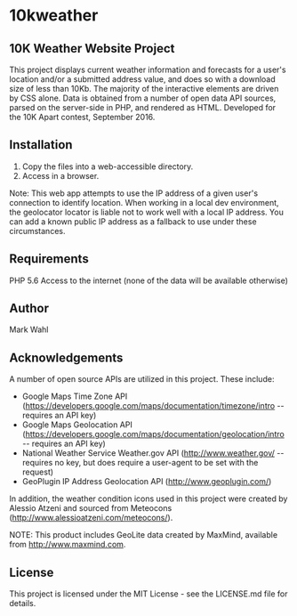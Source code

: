 # 10kweather

## 10K Weather Website Project

This project displays current weather information and forecasts for a user's location and/or a submitted address value, and does so with a download size of less than 10Kb. The majority of the interactive elements are driven by CSS alone. Data is obtained from a number of open data API sources, parsed on the server-side in PHP, and rendered as HTML. Developed for the 10K Apart contest, September 2016.

## Installation

1. Copy the files into a web-accessible directory.
2. Access in a browser.

Note: This web app attempts to use the IP address of a given user's connection to identify location. When working in a local dev environment, the geolocator locator is liable not to work well with a local IP address. You can add a known public IP address as a fallback to use under these circumstances.

## Requirements

PHP 5.6
Access to the internet (none of the data will be available otherwise)

## Author

Mark Wahl

## Acknowledgements

A number of open source APIs are utilized in this project. These include:

* Google Maps Time Zone API (https://developers.google.com/maps/documentation/timezone/intro -- requires an API key)
* Google Maps Geolocation API (https://developers.google.com/maps/documentation/geolocation/intro -- requires an API key)
* National Weather Service Weather.gov API (http://www.weather.gov/ -- requires no key, but does require a user-agent to be set with the request)
* GeoPlugin IP Address Geolocation API (http://www.geoplugin.com/)

In addition, the weather condition icons used in this project were created by Alessio Atzeni and sourced from Meteocons (http://www.alessioatzeni.com/meteocons/). 

NOTE: This product includes GeoLite data created by MaxMind, available from http://www.maxmind.com.

## License

This project is licensed under the MIT License - see the LICENSE.md file for details.
